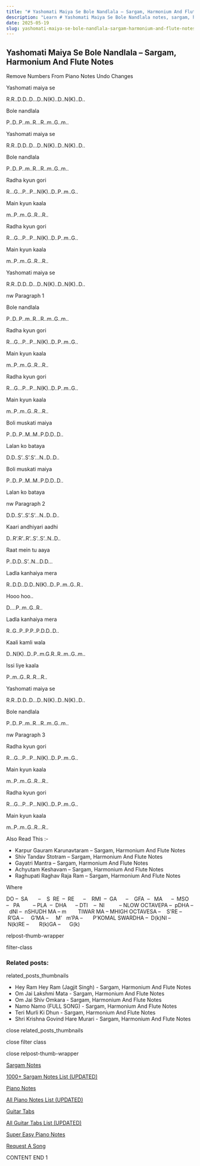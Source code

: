 ```yaml
---
title: "# Yashomati Maiya Se Bole Nandlala – Sargam, Harmonium And Flute Notes"
description: "Learn # Yashomati Maiya Se Bole Nandlala notes, sargam, harmonium notations and flute notes. Easy step-by-step tutorial for beginners."
date: 2025-05-19
slug: yashomati-maiya-se-bole-nandlala-sargam-harmonium-and-flute-notes
---
```


## Yashomati Maiya Se Bole Nandlala – Sargam, Harmonium And Flute Notes

Remove Numbers From Piano Notes
Undo Changes

Yashomati maiya se

R.R..D.D..D…D..N(K)..D..N(K)..D..

Bole nandlala

P..D..P..m..R…R..m..G..m..

Yashomati maiya se

R.R..D.D..D…D..N(K)..D..N(K)..D..

Bole nandlala

P..D..P..m..R…R..m..G..m..

Radha kyun gori

R…G…P…P…N(K)..D..P..m..G..

Main kyun kaala

m..P..m..G..R…R..

Radha kyun gori

R…G…P…P…N(K)..D..P..m..G..

Main kyun kaala

m..P..m..G..R…R..

Yashomati maiya se

R.R..D.D..D…D..N(K)..D..N(K)..D..

nw Paragraph 1

Bole nandlala

P..D..P..m..R…R..m..G..m..

Radha kyun gori

R…G…P…P…N(K)..D..P..m..G..

Main kyun kaala

m..P..m..G..R…R..

Radha kyun gori

R…G…P…P…N(K)..D..P..m..G..

Main kyun kaala

m..P..m..G..R…R..

Boli muskati maiya

P..D..P..M..M..P.D.D..D..

Lalan ko bataya

D.D..S’..S’.S’…N..D..D..

Boli muskati maiya

P..D..P..M..M..P.D.D..D..

Lalan ko bataya

nw Paragraph 2

D.D..S’..S’.S’…N..D..D..

Kaari andhiyari aadhi

D..R’.R’..R’..S’..S’..N..D..

Raat mein tu aaya

P..D.D..S’..N…D.D…

Ladla kanhaiya mera

R..D.D..D.D..N(K)..D..P..m..G..R..

Hooo hoo..

D….P..m..G..R..

Ladla kanhaiya mera

R..G..P..P.P..P.D.D..D..

Kaali kamli wala

D..N(K)..D..P..m.G.R..R..m..G..m..

Issi liye kaala

P..m..G..R..R…R..

Yashomati maiya se

R.R..D.D..D…D..N(K)..D..N(K)..D..

Bole nandlala

P..D..P..m..R…R..m..G..m..

nw Paragraph 3

Radha kyun gori

R…G…P…P…N(K)..D..P..m..G..

Main kyun kaala

m..P..m..G..R…R..

Radha kyun gori

R…G…P…P…N(K)..D..P..m..G..

Main kyun kaala

m..P..m..G..R…R..

Also Read This :-

* Karpur Gauram Karunavtaram – Sargam, Harmonium And Flute Notes
* Shiv Tandav Stotram – Sargam, Harmonium And Flute Notes
* Gayatri Mantra – Sargam, Harmonium And Flute Notes
* Achyutam Keshavam – Sargam, Harmonium And Flute Notes
* Raghupati Raghav Raja Ram – Sargam, Harmonium And Flute Notes

Where

DO –  SA       –    S  RE  –  RE      –    RMI  –  GA      –    GFA  –   MA      –  MSO  –   PA         – PLA  –  DHA      – DTI    –  NI          – NLOW OCTAVEPA –  pDHA –  dNI –  nSHUDH MA – m        TIWAR MA – MHIGH OCTAVESA –    S’RE –     R’GA –     G’MA –     M’   m’PA –       P’KOMAL SWARDHA –  D(k)NI –       N(k)RE –       R(k)GA –      G(k)

relpost-thumb-wrapper

filter-class

### Related posts:

related_posts_thumbnails

* Hey Ram Hey Ram (Jagjit Singh) - Sargam, Harmonium And Flute Notes
* Om Jai Lakshmi Mata - Sargam, Harmonium And Flute Notes
* Om Jai Shiv Omkara - Sargam, Harmonium And Flute Notes
* Namo Namo (FULL SONG) - Sargam, Harmonium And Flute Notes
* Teri Murli Ki Dhun - Sargam, Harmonium And Flute Notes
* Shri Krishna Govind Hare Murari - Sargam, Harmonium And Flute Notes

close related_posts_thumbnails

close filter class

close relpost-thumb-wrapper

[Sargam Notes](/sargam-notes.html)

[1000+ Sargam Notes List (UPDATED)](/all-songs-list-sargam-notes.html)

[Piano Notes](/piano-notes.html)

[All Piano Notes List (UPDATED)](/all-songs-list-piano-notes.html)

[Guitar Tabs](/guitar-tabs.html)

[All Guitar Tabs List (UPDATED)](/all-songs-list-guitar-tabs.html)

[Super Easy Piano Notes](https://studywall.in/)

[Request A Song](/request-a-song.html)

CONTENT END 1

